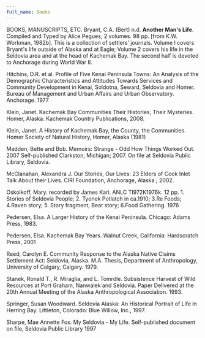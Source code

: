 ```yaml
---
full_name: Books
---
```

BOOKS, MANUSCRIPTS, ETC.
Bryant, C.A. (Bert) n.d. **Another Man's Life**. Compiled and Typed by Alice Pegues, 2 volumes. 98 pp. [from K.W. Workman, 1982b].
This is a collection of settlers’ journals. Volume I covers Bryant's life outside of Alaska and at Eagle; Volume 2 covers his life in the Seldovia area and at the head of Kachemak Bay. The second half is devoted to Anchorage during World War II.

Hitchins, D.R. et al. Profile of Five Kenai Peninsula Towns: An Analysis of the Demographic Characteristics and Attitudes Towards Services and Community Development in Kenai, Soldotna, Seward, Seldovia and Homer. Bureau of Management and Urban Affairs and Urban Observatory. Anchorage. 1977

Klein, Janet.  Kachemak Bay Communities Their Histories, Their Mysteries. Homer, Alaska: Kachemak Country Publications, 2008.

Klein, Janet. A History of Kachemak Bay, the County, the Communities. Homer Society of Natural History, Homer, Alaska (1981)

Madden, Bette and Bob. Memoirs: Strange - Odd How Things Worked Out. 2007 Self-published Clarkston, Michigan; 2007. On file at Seldovia Public Library, Seldovia.

McClanahan, Alexandra J. Our Stories, Our Lives: 23 Elders of Cook Inlet Talk About their Lives. CIRI Foundation, Anchorage, Alaska ; 2002.

Oskolkoff, Mary. recorded by James Kari. ANLC TI972K1976k. 12 pp. 1. Stories of Seldovia People;  2. Tyonek Potlatch in ca.1910; 3.Re Foods; 4.Raven story; 5. Story fragment, Bear story; 6.Food Gathering. 1976

Pedersen, Elsa. A Larger History of the Kenai Peninsula.  Chicago: Adams Press, 1983.

Pedersen, Elsa. Kachemak Bay Years. Walnut Creek, California: Hardscratch Press, 2001

Reed, Carolyn E. Community Response to the Alaska Native Claims Settlement Act: Seldovia, Alaska. M.A. Thesis, Department of Anthropology, University of Calgary, Calgary. 1979.

Stanek, Ronald T., R. Miraglia, and L. Tomrdle. Subsistence Harvest of Wild Resources at Port Graham, Nanwalek and Seldovia. Paper Delivered at the 20th Annual Meeting of the Alaska Anthropological Association. 1993.

Springer, Susan Woodward. Seldovia Alaska: An Historical Portrait of Life in Herring Bay. Littleton, Colorado: Blue Willow, Inc., 1997.

Sharpe, Mae Annette Fox. My Seldovia - My Life. Self-published document on file, Seldovia Public Library 1997
